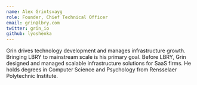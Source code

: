 ```yaml
---
name: Alex Grintsvayg
role: Founder, Chief Technical Officer
email: grin@lbry.com
twitter: grin_io
github: lyoshenka
---
```


Grin drives technology development and manages infrastructure growth. Bringing LBRY to mainstream scale is his primary goal. Before LBRY, Grin designed and managed scalable infrastructure solutions for SaaS firms. He holds degrees in Computer Science and Psychology from Rensselaer Polytechnic Institute.
